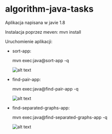# algorithm-java-tasks

Aplikacja napisana w javie 1.8

Instalacja poprzez meven:
mvn install

Uruchomienie aplikacji:
- sort-app:

    mvn exec:java@sort-app -q
    
    ![alt text](https://i.ibb.co/qN5YMp7/Bez-tytu-u-1.png)
    
- find-pair-app:

    mvn exec:java@find-pair-app -q
    
    ![alt text](https://i.ibb.co/r3xsTYk/Screenshot-19.png)
    
- find-separated-graphs-app:

    mvn exec:java@find-separated-graphs-app -q
    
    ![alt text](https://i.ibb.co/ynns3w4/Screenshot-20.png)
